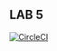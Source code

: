 ## LAB 5
[![CircleCI](https://dl.circleci.com/status-badge/img/gh/1939123/Lab5/tree/main.svg?style=svg)](https://dl.circleci.com/status-badge/redirect/gh/1939123/Lab5/tree/main)
